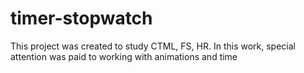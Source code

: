 # timer-stopwatch

This project was created to study CTML, FS, HR. In this work, special attention was paid to working with animations and time